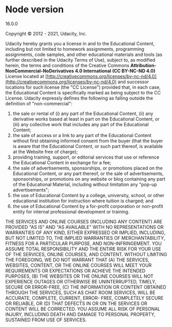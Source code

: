 
# Node version 
16.0.0

Copyright © 2012 - 2021, Udacity, Inc.

Udacity hereby grants you a license in and to the Educational Content, including but not limited to homework assignments, programming assignments, code samples, and other educational materials and tools (as further described in the Udacity Terms of Use),  subject to, as modified herein, the terms and conditions of the Creative Commons **Attribution-NonCommercial-NoDerivatives 4.0 International (CC BY-NC-ND 4.0)** License located at
[http://creativecommons.org/licenses/by-nc-nd/4.0](http://creativecommons.org/licenses/by-nc-nd/4.0)  and successor locations for such license (the "CC License") provided that, in each case, the Educational Content is specifically marked as being subject to the CC License.
Udacity expressly defines the following as falling outside the definition of "non-commercial":
1. the sale or rental of (i) any part of the Educational Content, (ii) any derivative works based at least in part on the Educational Content, or (iii) any collective work that includes any part of the Educational Content;
2. the sale of access or a link to any part of the Educational Content without first obtaining informed consent from the buyer (that the buyer is aware that the Educational Content, or such part thereof, is available at the Website free of charge);
3. providing training, support, or editorial services that use or reference the Educational Content in exchange for a fee;
4. the sale of advertisements, sponsorships, or promotions placed on the Educational Content, or any part thereof, or the sale of advertisements, sponsorships, or promotions on any website or blog containing any part of the Educational Material, including without limitation any "pop-up advertisements";
5. the use of Educational Content by a college, university, school, or other educational institution for instruction where tuition is charged; and
6. the use of Educational Content by a for-profit corporation or non-profit entity for internal professional development or training.



THE SERVICES AND ONLINE COURSES (INCLUDING ANY CONTENT) ARE PROVIDED "AS IS" AND "AS AVAILABLE" WITH NO REPRESENTATIONS OR WARRANTIES OF ANY KIND, EITHER EXPRESSED OR IMPLIED, INCLUDING, BUT NOT LIMITED TO, THE IMPLIED WARRANTIES OF MERCHANTABILITY, FITNESS FOR A PARTICULAR PURPOSE, AND NON-INFRINGEMENT. YOU ASSUME TOTAL RESPONSIBILITY AND THE ENTIRE RISK FOR YOUR USE OF THE SERVICES, ONLINE COURSES, AND CONTENT. WITHOUT LIMITING THE FOREGOING, WE DO NOT WARRANT THAT (A) THE SERVICES, WEBSITES, CONTENT, OR THE ONLINE COURSES WILL MEET YOUR REQUIREMENTS OR EXPECTATIONS OR ACHIEVE THE INTENDED PURPOSES, (B) THE WEBSITES OR THE ONLINE COURSES WILL NOT EXPERIENCE OUTAGES OR OTHERWISE BE UNINTERRUPTED, TIMELY, SECURE OR ERROR-FREE, (C) THE INFORMATION OR CONTENT OBTAINED THROUGH THE SERVICES, SUCH AS CHAT ROOM SERVICES, WILL BE ACCURATE, COMPLETE, CURRENT, ERROR- FREE, COMPLETELY SECURE OR RELIABLE, OR (D) THAT DEFECTS IN OR ON THE SERVICES OR CONTENT WILL BE CORRECTED. YOU ASSUME ALL RISK OF PERSONAL INJURY, INCLUDING DEATH AND DAMAGE TO PERSONAL PROPERTY, SUSTAINED FROM USE OF SERVICES.
